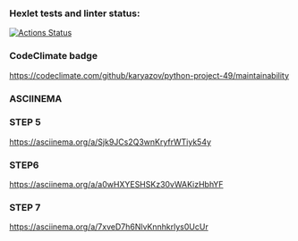 ### Hexlet tests and linter status:
[![Actions Status](https://github.com/karyazov/python-project-49/workflows/hexlet-check/badge.svg)](https://github.com/karyazov/python-project-49/actions)

### CodeClimate badge
https://codeclimate.com/github/karyazov/python-project-49/maintainability

### ASCIINEMA
### STEP 5
https://asciinema.org/a/Sjk9JCs2Q3wnKryfrWTiyk54y

### STEP6
https://asciinema.org/a/a0wHXYESHSKz30vWAKizHbhYF

### STEP 7
https://asciinema.org/a/7xveD7h6NlvKnnhkrlys0UcUr